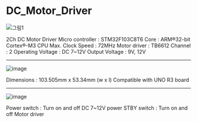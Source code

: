 # DC_Motor_Driver

![그림1](https://user-images.githubusercontent.com/82855221/227508664-079d02d0-b87b-418b-9560-5c860f0837d1.png)


2Ch DC Motor Driver
Micro controller : STM32F103C8T6
Core : ARM®32-bit Cortex®-M3 CPU
Max. Clock Speed : 72MHz
Motor driver : TB6612
Channel : 2
Operating Voltage : DC 7~12V
Output Voltage : 9V, 12V


---


![image](https://user-images.githubusercontent.com/82855221/227509215-29938758-b814-43d7-ada5-eb7a9bfb33e3.png)

Dimensions : 103.505mm x 53.34mm (w x l)
Compatible with UNO R3 board


---


![image](https://user-images.githubusercontent.com/82855221/227509186-187cc6c5-b5d1-451d-bca0-b80eeafc1f18.png)

Power switch :  Turn on and off DC 7~12V power
STBY switch :  Turn on and off Motor driver
